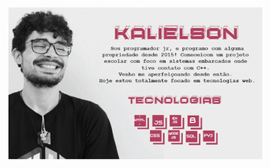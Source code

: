 <img src="pf.png" title="Image_Header">

<!---
KalielsonSouza/KalielsonSouza is a ✨ special ✨ repository because its `README.md` (this file) appears on your GitHub profile.
You can click the Preview link to take a look at your changes.
--->
